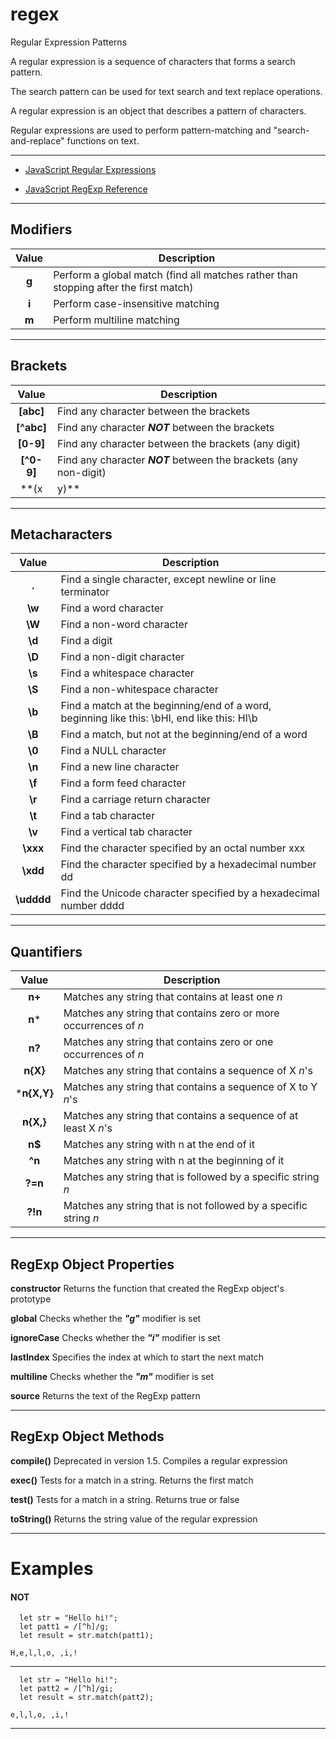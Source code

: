 # regex
Regular Expression Patterns

A regular expression is a sequence of characters that forms a search pattern.

The search pattern can be used for text search and text replace operations. 

A regular expression is an object that describes a pattern of characters.

Regular expressions are used to perform pattern-matching and "search-and-replace" functions on text.

-----------

- [JavaScript Regular Expressions](https://www.w3schools.com/js/js_regexp.asp)

- [JavaScript RegExp Reference](https://www.w3schools.com/jsref/jsref_obj_regexp.asp)


-----------

## Modifiers

 
Value | Description
:---: | ---
 **g** |  Perform a global match (find all matches rather than stopping after the first match)
 **i** |  Perform case-insensitive matching 
 **m** |  Perform multiline matching 


-----------

## Brackets

Value | Description
:---: | ---
**[abc]** |	Find any character between the brackets
**[^abc]** | 	Find any character ***NOT*** between the brackets
**[0-9]** | 	Find any character between the brackets (any digit)
**[^0-9]** |	Find any character ***NOT*** between the brackets (any non-digit)
**(x|y)** |	Find any of the alternatives specified


-----------

## Metacharacters

Value | Description
:---: | ---
**.** |	Find a single character, except newline or line terminator
**\w** | 	Find a word character
**\W** |	Find a non-word character
**\d** |	Find a digit
**\D** |Find a non-digit character
**\s** |Find a whitespace character
**\S** |Find a non-whitespace character
**\b** |Find a match at the beginning/end of a word, beginning like this: \bHI, end like this: HI\b
**\B** |Find a match, but not at the beginning/end of a word
**\0** |Find a NULL character
**\n** |Find a new line character
**\f** |Find a form feed character
**\r** |Find a carriage return character
**\t** |Find a tab character
**\v** |Find a vertical tab character
**\xxx** |Find the character specified by an octal number xxx
**\xdd** |Find the character specified by a hexadecimal number dd
**\udddd** |Find the Unicode character specified by a hexadecimal number dddd

-----------

## Quantifiers

Value | Description
:---: | ---
**n+** |Matches any string that contains at least one *n*
**n*** |Matches any string that contains zero or more occurrences of *n*
**n?** |Matches any string that contains zero or one occurrences of *n*
**n{X}** |Matches any string that contains a sequence of X *n*'s
***n{X,Y}** |Matches any string that contains a sequence of X to Y *n*'s
**n{X,}** |Matches any string that contains a sequence of at least X *n*'s
**n$** |Matches any string with n at the end of it
**^n** |Matches any string with n at the beginning of it
**?=n** |Matches any string that is followed by a specific string *n*
**?!n** |Matches any string that is not followed by a specific string *n*



-----------

## RegExp Object Properties


**constructor** 	Returns the function that created the RegExp object's prototype

**global** 	Checks whether the ***"g"*** modifier is set

**ignoreCase** 	Checks whether the ***"i"*** modifier is set

**lastIndex** 	Specifies the index at which to start the next match

**multiline** 	Checks whether the ***"m"*** modifier is set

**source** 	Returns the text of the RegExp pattern


-----------

## RegExp Object Methods


**compile()** 	Deprecated in version 1.5. Compiles a regular expression

**exec()** 	Tests for a match in a string. Returns the first match

**test()** 	Tests for a match in a string. Returns true or false

**toString()** 	Returns the string value of the regular expression



-----------

# Examples

#### NOT

```
  let str = "Hello hi!";
  let patt1 = /[^h]/g;
  let result = str.match(patt1);

```

```
H,e,l,l,o, ,i,!
```

-----------

```
  let str = "Hello hi!";
  let patt2 = /[^h]/gi;
  let result = str.match(patt2);

```

```
e,l,l,o, ,i,!
```

-----------
